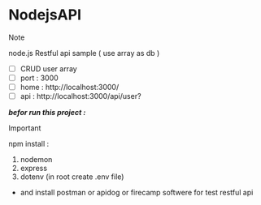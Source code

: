 # NodejsAPI

> [!NOTE]
 node.js Restful api sample  ( use array as db ) 
- [ ] CRUD user array 
- [ ] port : 3000 
- [ ] home :  http://localhost:3000/
- [ ] api :  http://localhost:3000/api/user?

***befor run this project :***

> [!IMPORTANT]
npm install :
1. nodemon
1. express
1. dotenv (in root create .env file)

        
* and install postman or apidog or firecamp softwere for test restful api 
